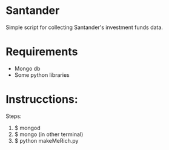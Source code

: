 # Santander

Simple script for collecting Santander's investment funds data.

# Requirements

- Mongo db
- Some python libraries

# Instrucctions:

Steps:

1) $ mongod
2) $ mongo   (in other terminal)
3) $ python makeMeRich.py
